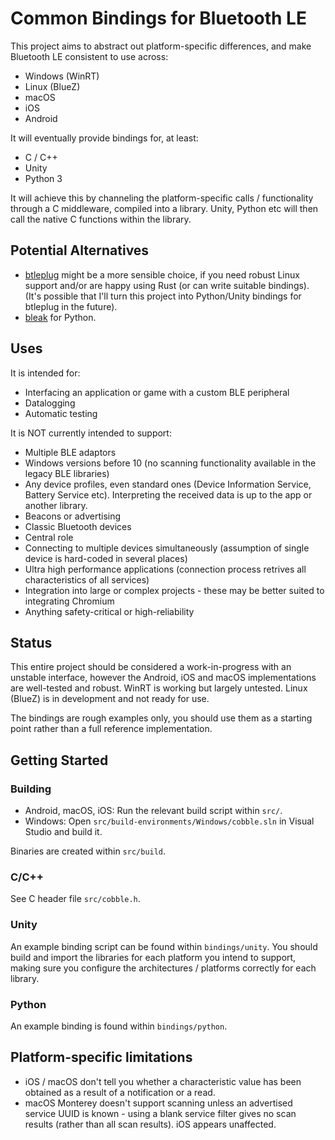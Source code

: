 # Common Bindings for Bluetooth LE

This project aims to abstract out platform-specific differences, and make Bluetooth LE consistent to use across:

* Windows (WinRT)
* Linux (BlueZ)
* macOS
* iOS
* Android

It will eventually provide bindings for, at least:

* C / C++
* Unity
* Python 3

It will achieve this by channeling the platform-specific calls / functionality through a C middleware, compiled into a library. Unity, Python etc will then call the native C functions within the library.

## Potential Alternatives

* [btleplug](https://github.com/deviceplug/btleplug) might be a more sensible choice, if you need robust Linux support and/or are happy using Rust (or can write suitable bindings). (It's possible that I'll turn this project into Python/Unity bindings for btleplug in the future).
* [bleak](https://pypi.org/project/bleak/) for Python.

## Uses

It is intended for:

* Interfacing an application or game with a custom BLE peripheral
* Datalogging
* Automatic testing

It is NOT currently intended to support:

* Multiple BLE adaptors
* Windows versions before 10 (no scanning functionality available in the legacy BLE libraries)
* Any device profiles, even standard ones (Device Information Service, Battery Service etc). Interpreting the received data is up to the app or another library.
* Beacons or advertising
* Classic Bluetooth devices
* Central role
* Connecting to multiple devices simultaneously (assumption of single device is hard-coded in several places)
* Ultra high performance applications (connection process retrives all characteristics of all services)
* Integration into large or complex projects - these may be better suited to integrating Chromium
* Anything safety-critical or high-reliability

## Status

This entire project should be considered a work-in-progress with an unstable interface, however the Android, iOS and macOS implementations are well-tested and robust. WinRT is working but largely untested. Linux (BlueZ) is in development and not ready for use.

The bindings are rough examples only, you should use them as a starting point rather than a full reference implementation.

## Getting Started

### Building

* Android, macOS, iOS: Run the relevant build script within `src/`.
* Windows: Open `src/build-environments/Windows/cobble.sln` in Visual Studio and build it.
 
Binaries are created within `src/build`.
 
### C/C++

See C header file `src/cobble.h`.

### Unity

An example binding script can be found within `bindings/unity`. You should build and import the libraries for each platform you intend to support, making sure you configure the architectures / platforms correctly for each library.

### Python

An example binding is found within `bindings/python`.


## Platform-specific limitations

* iOS / macOS don't tell you whether a characteristic value has been obtained as a result of a notification or a read.
* macOS Monterey doesn't support scanning unless an advertised service UUID is known - using a blank service filter gives no scan results (rather than all scan results). iOS appears unaffected.

